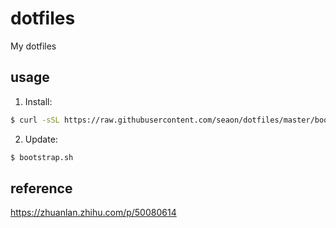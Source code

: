 # dotfiles
My dotfiles

## usage
1. Install:
```sh
$ curl -sSL https://raw.githubusercontent.com/seaon/dotfiles/master/bootstrap.sh | sh
```
2. Update:
```sh
$ bootstrap.sh
```

## reference
https://zhuanlan.zhihu.com/p/50080614
